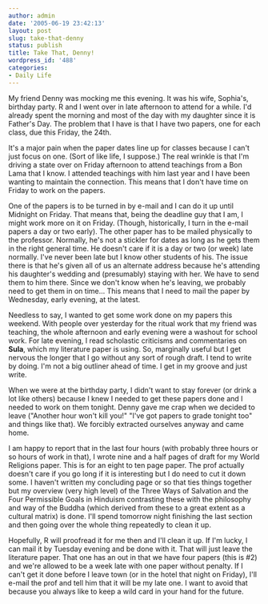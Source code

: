 ```yaml
---
author: admin
date: '2005-06-19 23:42:13'
layout: post
slug: take-that-denny
status: publish
title: Take That, Denny!
wordpress_id: '488'
categories:
- Daily Life
---
```


My friend Denny was mocking me this evening. It was his wife, Sophia's,
birthday party. R and I went over in late afternoon to attend for a
while. I'd already spent the morning and most of the day with my
daughter since it is Father's Day. The problem that I have is that I
have two papers, one for each class, due this Friday, the 24th.

It's a major pain when the paper dates line up for classes because I
can't just focus on one. (Sort of like life, I suppose.) The real
wrinkle is that I'm driving a state over on Friday afternoon to attend
teachings from a Bon Lama that I know. I attended teachings with him
last year and I have been wanting to maintain the connection. This means
that I don't have time on Friday to work on the papers.

One of the papers is to be turned in by e-mail and I can do it up until
Midnight on Friday. That means that, being the deadline guy that I am, I
might work more on it on Friday. (Though, historically, I turn in the
e-mail papers a day or two early). The other paper has to be mailed
physically to the professor. Normally, he's not a stickler for dates as
long as he gets them in the right general time. He doesn't care if it is
a day or two (or week) late normally. I've never been late but I know
other students of his. The issue there is that he's given all of us an
alternate address because he's attending his daughter's wedding and
(presumably) staying with her. We have to send them to him there. Since
we don't know when he's leaving, we probably need to get them in on
time... This means that I need to mail the paper by Wednesday, early
evening, at the latest.

Needless to say, I wanted to get some work done on my papers this
weekend. With people over yesterday for the ritual work that my friend
was teaching, the whole afternoon and early evening were a washout for
school work. For late evening, I read scholastic criticisms and
commentaries on **Sula**, which my literature paper is using. So,
marginally useful but I get nervous the longer that I go without any
sort of rough draft. I tend to write by doing. I'm not a big outliner
ahead of time. I get in my groove and just write.

When we were at the birthday party, I didn't want to stay forever (or
drink a lot like others) because I knew I needed to get these papers
done and I needed to work on them tonight. Denny gave me crap when we
decided to leave ("Another hour won't kill you!" "I've got papers to
grade tonight too" and things like that). We forcibly extracted
ourselves anyway and came home.

I am happy to report that in the last four hours (with probably three
hours or so hours of work in that), I wrote nine and a half pages of
draft for my World Religions paper. This is for an eight to ten page
paper. The prof actually doesn't care if you go long if it is
interesting but I do need to cut it down some. I haven't written my
concluding page or so that ties things together but my overview (very
high level) of the Three Ways of Salvation and the Four Permissible
Goals in Hinduism contrasting these with the philosophy and way of the
Buddha (which derived from these to a great extent as a cultural matrix)
is done. I'll spend tomorrow night finishing the last section and then
going over the whole thing repeatedly to clean it up.

Hopefully, R will proofread it for me then and I'll clean it up. If I'm
lucky, I can mail it by Tuesday evening and be done with it. That will
just leave the literature paper. That one has an out in that we have
four papers (this is \#2) and we're allowed to be a week late with one
paper without penalty. If I can't get it done before I leave town (or in
the hotel that night on Friday), I'll e-mail the prof and tell him that
it will be my late one. I want to avoid that because you always like to
keep a wild card in your hand for the future.
